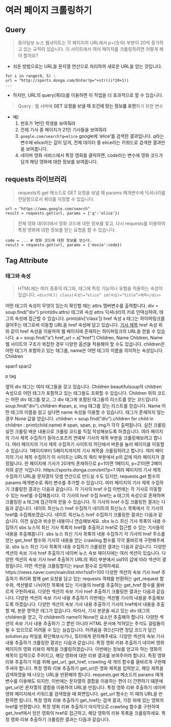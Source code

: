 # 여러 페이지 크롤링하기

## Query

> 동아일보 뉴스 웹사이트는 각 페이지의 URL에서 p=(숫자) 부분이 20씩 증가하고 있는 규칙이 있습니다. 이 사이트에서 여러 페이지를 크롤링하려면 어떻게 해야 할까요? 

- 쉬운 방법으로는 URL을 문자열 연산으로 처리하여 새로운 URL을 얻는 것입니다.
```
for i in range(0, 5) :
url = "http://sports.donga.com/Enter?p="+str((i*20+1))
...
```

- 하지만, URL의 query(쿼리)를 이용하면 이 작업을 더 효과적으로 할 수 있습니다.

> Query : 웹 서버에 **GET 요청을 보낼 때 조건에 맞는 정보를 표현**하기 위한 변수
- 예) 
    1. 번호가 1번인 학생을 보여줘라
    2. 전체 기사 중 페이지가 21인 기사들을 보여줘라
    3. ```google.com/search?q=elice```
        google에 ‘elice’를 검색한 결과입니다. q라는 변수에 elice라는 값이 담겨, 전체 데이터 중 elice라는 키워드로 검색한 결과만을 보여줍니다.
    4. 네이버 영화 서비스에서 특정 영화를 클릭하면, code라는 변수에 영화 코드가 담겨 해당 영화에 대한 정보를 보여줍니다.

## requests 라이브러리

> requests의 get 메소드로 GET 요청을 보낼 때 params 매개변수에 딕셔너리를 전달함으로서 쿼리를 지정할 수 있습니다.
```
url = "https://www.google.com/search"
result = requests.get(url, params = {'q':'elice'})
```

> 전체 영화 데이터에서 영화 코드에 대한 정보를 찾고, 다시 requests를 이용하여 특정 영화에 대한 정보를 얻는 요청을 할 수 있습니다.
```
code = ... # 영화 코드에 대한 정보를 얻는다.
result = requests.get(url, params = {'movie':code})
```

## Tag Attribute

### 태그와 속성
> HTML에는 여러 종류의 태그와, 태그에 특정 기능이나 유형을 적용하는 속성이 있습니다.
```<div(태그) class(속성)=“elice” id(속성)=“title”>제목</div>```

어떤 태그의 속성이 무엇이 있는지 확인할 때는
attrs 멤버변수를 출력합니다.
div = soup.find("div")
print(div.attrs)
태그와 속성
attrs 딕셔너리의 키로 인덱싱하여,
태그의 속성에 접근할 수 있습니다.
print(div['class'])
href 속성
a 태그는 하이퍼링크를 걸어주는 태그로써
이동할 URL을 href 속성에 담고 있습니다.
<a href=“https...”>기사 제목</a>
href 속성
위와 같이 href 속성을 이용하여
웹 페이지에 존재하는 하이퍼링크의 URL을 얻을 수 있습니다.
a = soup.find("a")
href_url = a["href"]
Children, Name
Children, Name
웹 사이트의 구조가 복잡한 경우
다양한 옵션을 적용해야 할 수도 있습니다.
children은 어떤 태그가 포함하고 있는 태그를,
name은 어떤 태그의 이름을 의미하는 속성입니다.
Children
<div>
<span>span1</span>
<span>span2</span>
<p>p tag</p>
<img ... />
</div>
옆의 div 태그는
여러 태그들을 갖고 있습니다.
Children
beautifulsoup의 children 속성으로
어떤 태그가 포함하고 있는 태그들도 조회할 수 있습니다.
Children
위의 코드는 어떤 div 태그를 찾고,
그 div 태그에 포함된 태그들의 리스트를 얻는 코드입니다.
soup.find("div").children
#span, p, img 태그를 갖는 리스트를 얻습니다.
Name
어떤 태그의 이름을 알고 싶다면 name 속성을 이용할 수 있습니다.
태그가 존재하지 않는 경우 None 값을 얻습니다.
children = soup.find("div").children
for child in children :
print(child.name)
# span, span, p, img가 각각 출력됩니다.
실전 크롤링
실전 크롤링
배운 내용으로 크롤링 코드를 직접 작성해보도록 하겠습니다.
여러 페이지의 기사 제목 수집하기
동아스포츠의 연예부 기사의
제목 부분을 크롤링해보려고 합니다.
여러 페이지의 기사 제목 수집하기
사이트의 하단에서 버튼을 눌러 페이지를 이동할 수 있습니다.
1페이지부터 5페이지까지의 기사 제목을 크롤링하려고 합니다.
여러 페이지의 기사 제목 수집하기
이 사이트는 URL의 쿼리 부분에서 p의 값에 따라 페이지가 결정됩니다.
한 페이지에 기사가 20개씩 존재하므로
p=1이면 1페이지, p=21이면 2페이지와 같은 식입니다.
https://sports.donga.com/ent?p=1
여러 페이지의 기사 제목 수집하기
URL을 문자열의 덧셈 연산으로 만드실 수도 있지만,
requests.get 함수의 params 매개변수로
쿼리 변수를 추가할 수 있습니다.
여러 페이지의 기사 제목 수집하기
크롤링한 결과는 다음과 같습니다.
각 기사의 href 수집
이번에는 각 기사로 이동할 수 있는 href를 수집해봅시다.
각 기사의 href 수집
href는 a 태그의 속성으로 존재하며
크롤링된 a 태그에 접근하여 얻을 수 있습니다.
각 기사의 href 수집
크롤링한 결과는 다음과 같습니다.
네이트 최신뉴스 href 수집하기
네이트의 최신뉴스 목록에서
각 기사의 href를 수집해보겠습니다.
네이트 최신뉴스 href 수집하기
크롤링한 결과는 다음과 같습니다.
이전 실습과 비슷한 내용이니 연습해보세요.
sbs 뉴스 최신 기사 목록의 내용 수집하기
sbs 뉴스의 최신 기사 목록의 href를 추출하고
href로 접근할 수 있는 기사들의 내용을 추출해봅니다.
sbs 뉴스 최신 기사 목록의 내용 수집하기
각 기사의 href 주소를 얻는 get_href 함수와
기사의 내용을 얻는 crawling 함수를 각각
올바르게 구현해주세요.
sbs 뉴스 최신 기사 목록의 내용 수집하기
크롤링한 결과는 다음과 같습니다.
다양한 섹션의 속보 기사 href 추출하기
네이버 뉴스 속보 페이지에는 여러 섹션이 있습니다. 
다양한 섹션의 속보 기사 href 추출하기
URL의 쿼리 부분에서 sid1의 값에 따라 섹션이 결정됩니다.
어떤 섹션을 크롤링할지는 input 함수로 입력하세요.
https://news.naver.com/main/list.nhn?sid1=100
다양한 섹션의 속보 기사 href 추출하기
쿼리와 함께 get 요청을 담고 있는 requests 객체를 반환하는
get_request 함수와,
섹션별로 나뉘어진 목록에 있는 기사들의 href를 추출하는
get_href 함수를 올바르게 구현하세요.
다양한 섹션의 속보 기사 href 추출하기
크롤링한 결과는 다음과 같습니다.
다양한 섹션의 속보 기사 내용 추출하기
이번에는 섹션별 기사의 내용을 추출해보도록 하겠습니다.
다양한 섹션의 속보 기사 내용 추출하기
기사의 href에서 내용을 추출할 때, 본문 영역은 태그가 없습니다.
따라서, 기사 본문을 싸고 있는 div 태그의 children을 얻고,
각 children의 name이 None인 요소만 추출해야 합니다.
다양한 섹션의 속보 기사 내용 추출하기
그 뿐만 아니라 HTML 문서에 적혀있는 주석도
걸림돌이 될 수 있으므로 어려울 수 있는 실습입니다.
어려움을 겪으신다면 정답 코드가 담긴 solution.py 파일을
확인해보시거나, 튜터에게 문의해주세요.
다양한 섹션의 속보 기사 내용 추출하기
크롤링한 결과는 다음과 같습니다.
특정 영화 리뷰 추출하기
네이버 영화 페이지의 영화 리뷰의 제목을 크롤링하겠습니다.
이번에는 정보를 얻고자 하는 영화의 제목이 입력으로 주어지고,
해당 영화에 대한 리뷰 결과를 보여주어야 합니다.
특정 영화 리뷰 추출하기
이를 위해 get_url, get_href, crawling
세 개의 함수를 올바르게 구현해주셔야 합니다.
특정 영화 리뷰 추출하기
get_url은 영화 제목을 입력받고,
해당 제목을 검색하였을 때 나오는 URL을 반환해야 합니다.
requests.get 메소드의 params 매개변수를 이용해도 되지만,
이번에는 문자열의 결합을 이용하는 편이 더 간편하기 떄문에
get_url은 문자열의 결합을 이용하여 URL을 만듭니다.
특정 영화 리뷰 추출하기
네이버 영화 페이지에서 키워드를 검색했을 때 화면입니다.
get_url 함수는 이 때의 URL을 반환하면 됩니다.
특정 영화 리뷰 추출하기
get_href는 검색 결과,
가장 위에 있는 영화의 href를 반환합니다.
특정 영화 리뷰 추출하기
마지막으로 crawling 함수를 구현하여
get_href에서 얻은 영화의 href로 접근하고,
해당 영화의 리뷰 목록을 크롤링하세요.
특정 영화 리뷰 추출하기
크롤링한 결과는 다음과 같습니다.
